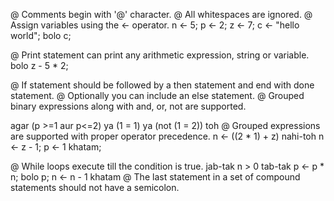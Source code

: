 @ Comments begin with '@' character.
@ All whitespaces are ignored.
@ Assign variables using the <- operator.
n <- 5;
p <- 2;
z <- 7;
c <- "hello world";
bolo c;

@ Print statement can print any arithmetic expression, string or variable.
bolo z - 5 * 2;

@ If statement should be followed by a then statement and end with done statement.
@ Optionally you can include an else statement.
@ Grouped binary expressions along with and, or, not are supported.

agar (p >=1 aur p<=2) ya (1 = 1) ya (not (1 = 2)) toh
    @ Grouped expressions are supported with proper operator precedence.
    n <- ((2 * 1) + z) 
nahi-toh
    n <- z - 1;
    p <- 1
khatam;

@ While loops execute till the condition is true.
jab-tak n > 0 tab-tak
  p <- p * n;
  bolo p;
  n <- n - 1
khatam
@ The last statement in a set of compound statements should not have a semicolon.

